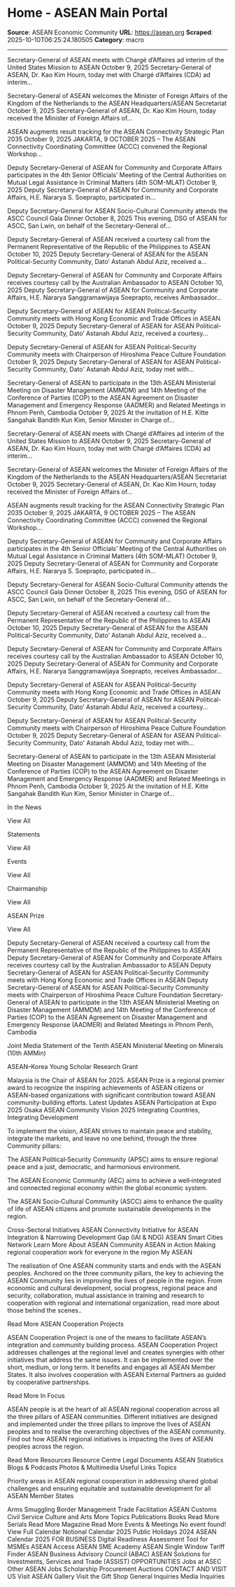 # Home - ASEAN Main Portal

**Source**: ASEAN Economic Community
**URL**: https://asean.org
**Scraped**: 2025-10-10T06:25:24.180505
**Category**: macro

---

Secretary-General of ASEAN meets with Chargé d’Affaires ad interim of the United States Mission to ASEAN
October 9, 2025
Secretary-General of ASEAN, Dr. Kao Kim Hourn, today met with Chargé d’Affaires (CDA) ad interim...
	
	
Secretary-General of ASEAN welcomes the Minister of Foreign Affairs of the Kingdom of the Netherlands to the ASEAN Headquarters/ASEAN Secretariat
October 9, 2025
Secretary-General of ASEAN, Dr. Kao Kim Hourn, today received the Minister of Foreign Affairs of...
	
	
ASEAN augments result tracking for the ASEAN Connectivity Strategic Plan 2035
October 9, 2025
JAKARTA, 9 OCTOBER 2025 – The ASEAN Connectivity Coordinating Committee (ACCC) convened the Regional Workshop...
	
	
Deputy Secretary-General of ASEAN for Community and Corporate Affairs participates in the 4th Senior Officials’ Meeting of the Central Authorities on Mutual Legal Assistance in Criminal Matters (4th SOM-MLAT)
October 9, 2025
Deputy Secretary-General of ASEAN for Community and Corporate Affairs, H.E. Nararya S. Soeprapto, participated in...
	
	
Deputy Secretary-General for ASEAN Socio-Cultural Community attends the ASCC Council Gala Dinner
October 8, 2025
This evening, DSG of ASEAN for ASCC, San Lwin, on behalf of the Secretary-General of...
	
	
Deputy Secretary-General of ASEAN received a courtesy call from the Permanent Representative of the Republic of the Philippines to ASEAN
October 10, 2025
Deputy Secretary-General of ASEAN for the ASEAN Political-Security Community, Dato’ Astanah Abdul Aziz, received a...
	
	
Deputy Secretary-General of ASEAN for Community and Corporate Affairs receives courtesy call by the Australian Ambassador to ASEAN
October 10, 2025
Deputy Secretary-General of ASEAN for Community and Corporate Affairs, H.E. Nararya Sanggramawijaya Soeprapto, receives Ambassador...
	
	
Deputy Secretary-General of ASEAN for ASEAN Political-Security Community meets with Hong Kong Economic and Trade Offices in ASEAN
October 9, 2025
Deputy Secretary-General of ASEAN for ASEAN Political-Security Community, Dato’ Astanah Abdul Aziz, received a courtesy...
	
	
Deputy Secretary-General of ASEAN for ASEAN Political-Security Community meets with Chairperson of Hiroshima Peace Culture Foundation
October 9, 2025
Deputy Secretary-General of ASEAN for ASEAN Political-Security Community, Dato' Astanah Abdul Aziz, today met with...
	
	
Secretary-General of ASEAN to participate in the 13th ASEAN Ministerial Meeting on Disaster Management (AMMDM) and 14th Meeting of the Conference of Parties (COP) to the ASEAN Agreement on Disaster Management and Emergency Response (AADMER) and Related Meetings in Phnom Penh, Cambodia
October 9, 2025
At the invitation of H.E. Kitte Sangahak Bandith Kun Kim, Senior Minister in Charge of...
	
	
Secretary-General of ASEAN meets with Chargé d’Affaires ad interim of the United States Mission to ASEAN
October 9, 2025
Secretary-General of ASEAN, Dr. Kao Kim Hourn, today met with Chargé d’Affaires (CDA) ad interim...
	
	
Secretary-General of ASEAN welcomes the Minister of Foreign Affairs of the Kingdom of the Netherlands to the ASEAN Headquarters/ASEAN Secretariat
October 9, 2025
Secretary-General of ASEAN, Dr. Kao Kim Hourn, today received the Minister of Foreign Affairs of...
	
	
ASEAN augments result tracking for the ASEAN Connectivity Strategic Plan 2035
October 9, 2025
JAKARTA, 9 OCTOBER 2025 – The ASEAN Connectivity Coordinating Committee (ACCC) convened the Regional Workshop...
	
	
Deputy Secretary-General of ASEAN for Community and Corporate Affairs participates in the 4th Senior Officials’ Meeting of the Central Authorities on Mutual Legal Assistance in Criminal Matters (4th SOM-MLAT)
October 9, 2025
Deputy Secretary-General of ASEAN for Community and Corporate Affairs, H.E. Nararya S. Soeprapto, participated in...
	
	
Deputy Secretary-General for ASEAN Socio-Cultural Community attends the ASCC Council Gala Dinner
October 8, 2025
This evening, DSG of ASEAN for ASCC, San Lwin, on behalf of the Secretary-General of...
	
	
Deputy Secretary-General of ASEAN received a courtesy call from the Permanent Representative of the Republic of the Philippines to ASEAN
October 10, 2025
Deputy Secretary-General of ASEAN for the ASEAN Political-Security Community, Dato’ Astanah Abdul Aziz, received a...
	
	
Deputy Secretary-General of ASEAN for Community and Corporate Affairs receives courtesy call by the Australian Ambassador to ASEAN
October 10, 2025
Deputy Secretary-General of ASEAN for Community and Corporate Affairs, H.E. Nararya Sanggramawijaya Soeprapto, receives Ambassador...
	
	
Deputy Secretary-General of ASEAN for ASEAN Political-Security Community meets with Hong Kong Economic and Trade Offices in ASEAN
October 9, 2025
Deputy Secretary-General of ASEAN for ASEAN Political-Security Community, Dato’ Astanah Abdul Aziz, received a courtesy...
	
	
Deputy Secretary-General of ASEAN for ASEAN Political-Security Community meets with Chairperson of Hiroshima Peace Culture Foundation
October 9, 2025
Deputy Secretary-General of ASEAN for ASEAN Political-Security Community, Dato' Astanah Abdul Aziz, today met with...
	
	
Secretary-General of ASEAN to participate in the 13th ASEAN Ministerial Meeting on Disaster Management (AMMDM) and 14th Meeting of the Conference of Parties (COP) to the ASEAN Agreement on Disaster Management and Emergency Response (AADMER) and Related Meetings in Phnom Penh, Cambodia
October 9, 2025
At the invitation of H.E. Kitte Sangahak Bandith Kun Kim, Senior Minister in Charge of...
	
	
In the News

View All

Statements

View All

Events

View All

Chairmanship

View All

ASEAN Prize

View All

Deputy Secretary-General of ASEAN received a courtesy call from the Permanent Representative of the Republic of the Philippines to ASEAN
Deputy Secretary-General of ASEAN for Community and Corporate Affairs receives courtesy call by the Australian Ambassador to ASEAN
Deputy Secretary-General of ASEAN for ASEAN Political-Security Community meets with Hong Kong Economic and Trade Offices in ASEAN
Deputy Secretary-General of ASEAN for ASEAN Political-Security Community meets with Chairperson of Hiroshima Peace Culture Foundation
Secretary-General of ASEAN to participate in the 13th ASEAN Ministerial Meeting on Disaster Management (AMMDM) and 14th Meeting of the Conference of Parties (COP) to the ASEAN Agreement on Disaster Management and Emergency Response (AADMER) and Related Meetings in Phnom Penh, Cambodia

Joint Media Statement of the Tenth ASEAN Ministerial Meeting on Minerals (10th AMMin)

ASEAN–Korea Young Scholar Research Grant

Malaysia is the Chair of ASEAN for 2025.
ASEAN Prize is a regional premier award to recognize the inspiring achievements of ASEAN citizens or ASEAN-based organizations with significant contribution toward ASEAN community-building efforts.
Latest Updates
ASEAN Participation at Expo 2025 Osaka
ASEAN Community Vision 2025
Integrating Countries, Integrating Development

To implement the vision, ASEAN strives to maintain peace and stability, integrate the markets, and leave no one behind, through the three Community pillars:

The ASEAN Political‐Security Community (APSC) aims to ensure regional peace and a just, democratic, and harmonious environment.

The ASEAN Economic Community (AEC) aims to achieve a well‐integrated and connected regional economy within the global economic system.

The ASEAN Socio‐Cultural Community (ASCC) aims to enhance the quality of life of ASEAN citizens and promote sustainable developments in the region.

Cross-Sectoral Initiatives
ASEAN Connectivity
Initiative for ASEAN Integration & Narrowing Development Gap (IAI & NDG)
ASEAN Smart Cities Network
Learn More About ASEAN Community
ASEAN in Action
Making regional cooperation work for everyone in the region
My ASEAN

The realisation of One ASEAN community starts and ends with the ASEAN peoples. Anchored on the three community pillars, the key to achieving the ASEAN Community lies in improving the lives of people in the region. From economic and cultural development, social progress, regional peace and security, collaboration, mutual assistance in training and research to cooperation with regional and international organization, read more about those behind the scenes..

Read More
ASEAN Cooperation Projects

ASEAN Cooperation Project is one of the means to facilitate ASEAN’s integration and community building process. ASEAN Cooperation Project addresses challenges at the regional level and creates synergies with other initiatives that address the same issues. It can be implemented over the short, medium, or long term. It benefits and engages all ASEAN Member States. It also involves cooperation with ASEAN External Partners as guided by cooperative partnerships.

Read More
In Focus

ASEAN people is at the heart of all ASEAN regional cooperation across all the three pillars of ASEAN communities. Different initiatives are designed and implemented under the three pillars to improve the lives of ASEAN peoples and to realise the overarching objectives of the ASEAN community. Find out how ASEAN regional initiatives is impacting the lives of ASEAN peoples across the region.

Read More
Resources
Resource Centre
Legal Documents
ASEAN Statistics
Blogs & Podcasts
Photos & Multimedia
Useful Links
Topics

Priority areas in ASEAN regional cooperation in addressing shared global challenges and ensuring equitable and sustainable development for all ASEAN Member States

Arms Smuggling
Border Management
Trade Facilitation
ASEAN Customs
Civil Service
Culture and Arts
More Topics
Publications
Books
Read More
Serials
Read More
Magazine
Read More
Events & Meetings
No event found!
View Full Calendar
Notional Calendar 2025
Public Holidays 2024
ASEAN Calendar 2025
FOR BUSINESS
Digital Readiness Assessment Tool for MSMEs
ASEAN Access
ASEAN SME Academy
ASEAN Single Window
Tariff Finder
ASEAN Business Advisory Council (ABAC)
ASEAN Solutions for Investments, Services and Trade (ASSIST)
OPPORTUNITIES
Jobs at ASEC
Other ASEAN Jobs
Scholarship
Procurement
Auctions
CONTACT AND VISIT US
Visit ASEAN Gallery
Visit the Gift Shop
General Inquiries
Media Inquiries
